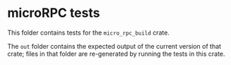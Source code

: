 # microRPC tests

This folder contains tests for the `micro_rpc_build` crate.

The `out` folder contains the expected output of the current version of that
crate; files in that folder are re-generated by running the tests in this crate.
